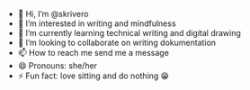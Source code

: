 - 👋 Hi, I’m @skrivero
- 👀 I’m interested in writing and mindfulness 
- 🌱 I’m currently learning technical writing and digital drawing 
- 💞️ I’m looking to collaborate on writing dokumentation 
- 📫 How to reach me send me a message 
- 😄 Pronouns: she/her
- ⚡ Fun fact: love sitting and do nothing 😁

<!---
skrivero/skrivero is a ✨ special ✨ repository because its `README.md` (this file) appears on your GitHub profile.
You can click the Preview link to take a look at your changes.
--->
